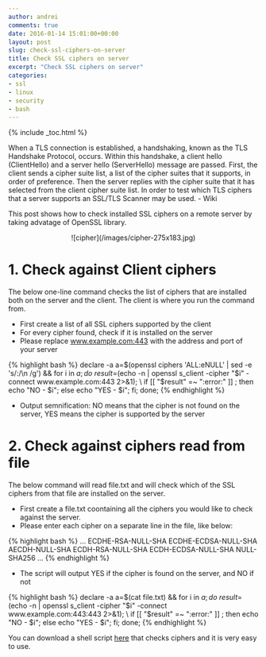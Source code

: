 ```yaml
---
author: andrei
comments: true
date: 2016-01-14 15:01:00+00:00
layout: post
slug: check-ssl-ciphers-on-server 
title: Check SSL ciphers on server
excerpt: "Check SSL ciphers on server"
categories:
- ssl
- linux
- security
- bash
---
```


{% include _toc.html %}

 When a TLS connection is established, a handshaking, known as the TLS Handshake Protocol, occurs. Within this handshake, a client hello (ClientHello) and a server hello (ServerHello) message are passed. First, the client sends a cipher suite list, a list of the cipher suites that it supports, in order of preference. Then the server replies with the cipher suite that it has selected from the client cipher suite list. In order to test which TLS ciphers that a server supports an SSL/TLS Scanner may be used. - Wiki

 This post shows how to check installed SSL ciphers on a remote server by taking advatage of OpenSSL library.
<div style="text-align:center" markdown="1">
![cipher](/images/cipher-275x183.jpg)
</div>

# 1. Check against Client ciphers

 The below one-line command checks the list of ciphers that are installed both on the server and the client. 
The client is where you run the command from. 

- First create a list of all SSL ciphers supported by the client 
- For every cipher found, check if it is installed on the server
- Please replace www.example.com:443 with the address and port of your server

{% highlight bash %}
declare -a a=$(openssl ciphers 'ALL:eNULL' | sed -e 's/:/\n /g') && for i in ${a}; do \
result=$(echo -n | openssl s_client -cipher "$i" -connect www.example.com:443 2>&1); \
if [[ "$result" =~ ":error:" ]] ; then echo "NO - $i"; else echo "YES - $i"; fi; done;
{% endhighlight %}

- Output semnification: NO means that the cipher is not found on the server, YES means the cipher is supported by the server

# 2. Check against ciphers read from file

The below command will read file.txt and will check which of the SSL ciphers from that file are installed on the server.

- First create a file.txt coontaining all the ciphers you would like to check against the server.
- Please enter each cipher on a separate line in the file, like below:

{% highlight bash %}
...
ECDHE-RSA-NULL-SHA
ECDHE-ECDSA-NULL-SHA
AECDH-NULL-SHA
ECDH-RSA-NULL-SHA
ECDH-ECDSA-NULL-SHA
NULL-SHA256
...
{% endhighlight %}

- The script will output YES if the cipher is found on the server, and NO if not
   
{% highlight bash %}
declare -a a=$(cat file.txt) && for i in ${a}; do \
result=$(echo -n | openssl s_client -cipher "$i" -connect www.example.com:443:443 2>&1); \
if [[ "$result" =~ ":error:" ]] ; then echo "NO - $i"; else echo "YES - $i"; fi; done; 
{% endhighlight %}


You can download a shell script [here](https://github.com/andreisid/bash/blob/master/check_cipher.sh) that checks ciphers and it is very easy to use.

